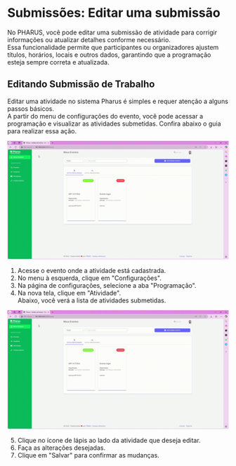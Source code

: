 # Submissões: Editar uma submissão

No PHARUS, você pode editar uma submissão de atividade para corrigir informações ou atualizar detalhes conforme necessário.                                                    
Essa funcionalidade permite que participantes ou organizadores ajustem títulos, horários, locais e outros dados, garantindo que a programação esteja sempre correta e atualizada.                                         

## Editando Submissão de Trabalho

Editar uma atividade no sistema Pharus é simples e requer atenção a alguns passos básicos.                                                           
A partir do menu de configurações do evento, você pode acessar a programação e visualizar as atividades submetidas. Confira abaixo o guia para realizar essa ação.                                                                                   

![Editar uma submissão](../participantes/images/editarSubmis1.gif)

1. Acesse o evento onde a atividade está cadastrada.                                    
2. No menu à esquerda, clique em "Configurações".                                          
3. Na página de configurações, selecione a aba "Programação".                                             
4. Na nova tela, clique em "Atividade".                                                                       
   Abaixo, você verá a lista de atividades submetidas.                                                  

![Editar uma submissão](../participantes/images/editarSubmis2.gif)

5. Clique no ícone de lápis ao lado da atividade que deseja editar.                                                             
6. Faça as alterações desejadas.                                                                                              
7. Clique em "Salvar" para confirmar as mudanças.
